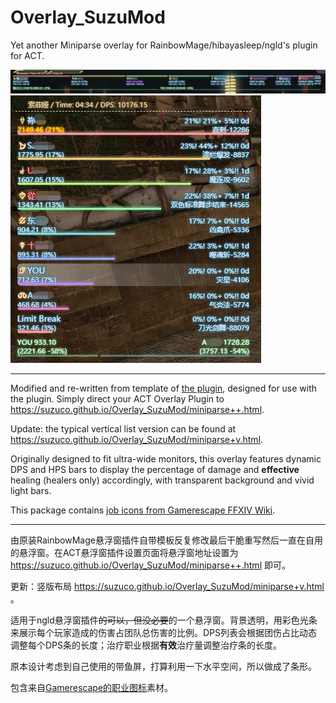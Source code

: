 # Overlay_SuzuMod
Yet another Miniparse overlay for RainbowMage/hibayasleep/ngld's plugin for ACT.

![Preview](/Sample.png)
![Preview (Vertical Layout)](/Sample_v.png)

---
Modified and re-written from template of [the plugin](https://github.com/ngld/OverlayPlugin), designed for use with the plugin. Simply direct your ACT Overlay Plugin to https://suzuco.github.io/Overlay_SuzuMod/miniparse++.html.

Update: the typical vertical list version can be found at https://suzuco.github.io/Overlay_SuzuMod/miniparse+v.html.

Originally designed to fit ultra-wide monitors, this overlay features dynamic DPS and HPS bars to display the percentage of damage and **effective** healing (healers only) accordingly, with transparent background and vivid light bars.

This package contains [job icons from Gamerescape FFXIV Wiki](https://ffxiv.gamerescape.com/wiki/Dictionary_of_Icons).

---
由原装RainbowMage悬浮窗插件自带模板反复修改最后干脆重写然后一直在自用的悬浮窗。在ACT悬浮窗插件设置页面将悬浮窗地址设置为 https://suzuco.github.io/Overlay_SuzuMod/miniparse++.html 即可。

更新：竖版布局 https://suzuco.github.io/Overlay_SuzuMod/miniparse+v.html 。

适用于ngld悬浮窗插件~~的可以，但没必要~~的一个悬浮窗。背景透明，用彩色光条来展示每个玩家造成的伤害占团队总伤害的比例。DPS列表会根据团伤占比动态调整每个DPS条的长度；治疗职业根据**有效**治疗量调整治疗条的长度。

原本设计考虑到自己使用的带鱼屏，打算利用一下水平空间，所以做成了条形。

包含来自[Gamerescape的职业图标](https://ffxiv.gamerescape.com/wiki/Dictionary_of_Icons)素材。
